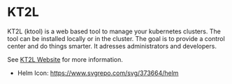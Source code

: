 # KT2L

KT2L (ktool) is a web based tool to manage your kubernetes clusters. The tool can be installed locally or in the 
cluster. The goal is to provide a control center and do things smarter. It adresses administrators and developers.

See [KT2L Website](https://kt2l.org) for more information.

* Helm Icon: https://www.svgrepo.com/svg/373664/helm
